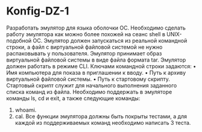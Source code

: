 # Konfig-DZ-1
Разработать эмулятор для языка оболочки ОС. Необходимо сделать работу 
эмулятора как можно более похожей на сеанс shell в UNIX-подобной ОС. 
Эмулятор должен запускаться из реальной командной строки, а файл с 
виртуальной файловой системой не нужно распаковывать у пользователя. 
Эмулятор принимает образ виртуальной файловой системы в виде файла формата 
tar. Эмулятор должен работать в режиме CLI. 
Ключами командной строки задаются: 
• Имя компьютера для показа в приглашении к вводу. 
• Путь к архиву виртуальной файловой системы. 
• Путь к стартовому скрипту. 
Стартовый скрипт служит для начального выполнения заданного списка 
команд из файла. 
Необходимо поддержать в эмуляторе команды ls, cd и exit, а также 
следующие команды: 
1. whoami. 
2. cal. 
Все функции эмулятора должны быть покрыты тестами, а для каждой из 
поддерживаемых команд необходимо написать 3 теста.
